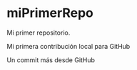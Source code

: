 # miPrimerRepo

Mi primer repositorio.

Mi primera contribución local para GitHub

Un commit más desde GitHub
